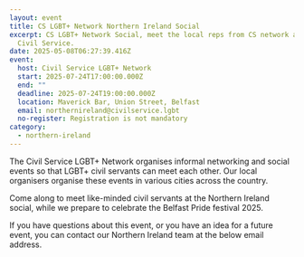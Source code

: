```yaml
---
layout: event
title: CS LGBT+ Network Northern Ireland Social
excerpt: CS LGBT+ Network Social, meet the local reps from CS network and NI
  Civil Service.
date: 2025-05-08T06:27:39.416Z
event:
  host: Civil Service LGBT+ Network
  start: 2025-07-24T17:00:00.000Z
  end: ""
  deadline: 2025-07-24T19:00:00.000Z
  location: Maverick Bar, Union Street, Belfast
  email: northernireland@civilservice.lgbt
  no-register: Registration is not mandatory
category:
  - northern-ireland
---
```

The Civil Service LGBT+ Network organises informal networking and social events so that LGBT+ civil servants can meet each other. Our local organisers organise these events in various cities across the country.

Come along to meet like-minded civil servants at the Northern Ireland social, while we prepare to celebrate the Belfast Pride festival 2025.

If you have questions about this event, or you have an idea for a future event, you can contact our Northern Ireland team at the below email address.